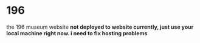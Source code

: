 # 196
the 196 museum website
**not deployed to website currently, just use your local machine right now. i need to fix hosting problems**
